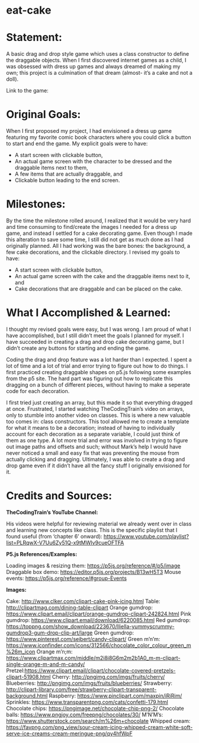 # eat-cake

# Statement:

A basic drag and drop style game which uses a class constructor to define the draggable objects. When I first discovered internet games as a child, I was obsessed with dress up games and always dreamed of making my own; this project is a culmination of that dream (almost- it’s a cake and not a doll).

Link to the game: 

# Original Goals:

When I first proposed my project, I had envisioned a dress up game featuring my favorite comic book characters where you could click a button to start and end the game. My explicit goals were to have:
* A start screen with clickable button,
* An actual game screen with the character to be dressed and the draggable items next to them,
* A few items that are actually draggable, and
* Clickable button leading to the end screen.

# Milestones:

By the time the milestone rolled around, I realized that it would be very hard and time consuming to find/create the images I needed for a dress up game, and instead I settled for a cake decorating game. Even though I made this alteration to save some time, I still did not get as much done as I had originally planned. All I had working was the bare bones: the background, a few cake decorations, and the clickable directory. I revised my goals to have:
* A start screen with clickable button,
* An actual game screen with the cake and the draggable items next to it, and
* Cake decorations that are draggable and can be placed on the cake.

# What I Accomplished & Learned:

I thought my revised goals were easy, but I was wrong. I am proud of what I have accomplished, but I still didn’t meet the goals I planned for myself. I have succeeded in creating a drag and drop cake decorating game, but I didn’t create any buttons for starting and ending the game. 

Coding the drag and drop feature was a lot harder than I expected. I spent a lot of time and a lot of trial and error trying to figure out how to do things. I first practiced creating draggable shapes on p5.js following some examples from the p5 site. The hard part was figuring out how to replicate this dragging on a bunch of different pieces, without having to make a seperate code for each decoration.

I first tried just creating an array, but this made it so that everything dragged at once. Frustrated, I started watching TheCodingTrain’s video on arrays, only to stumble into another video on classes. This is where a new valuable too comes in: class constructors. This tool allowed me to create a template for what it means to be a decoration; instead of having to individually account for each decoration as a separate variable, I could just think of them as one type. A lot more trial and error was involved in trying to figure out image paths and offsets and such; without Mark’s help I would have never noticed a small and easy fix that was preventing the mouse from actually clicking and dragging. Ultimately, I was able to create a drag and drop game even if it didn’t have all the fancy stuff I originally envisioned for it.

# Credits and Sources:

**TheCodingTrain’s YouTube Channel:**

His videos were helpful for reviewing material we already went over in class and learning new concepts like class. This is the specific playlist that I found useful (from ‘chapter 6’ onward): https://www.youtube.com/playlist?list=PLRqwX-V7Uu6Zy51Q-x9tMWIv9cueOFTFA

**P5.js References/Examples:**

Loading images & resizing them: https://p5js.org/reference/#/p5/image
Draggable box demo: https://editor.p5js.org/projects/B13wH5T3
Mouse events: https://p5js.org/reference/#group-Events

**Images:**

Cake: http://www.clker.com/clipart-cake-pink-icing.html
Table: http://clipartmag.com/dining-table-clipart
Orange gumdrop: https://www.clipart.email/clipart/orange-gumdrop-clipart-242824.html
Pink gumdrop: https://www.clipart.email/download/6220085.html
Red gumdrop: https://toppng.com/show_download/223670/lliella-yummyscrummy-gumdrop3-gum-drop-clip-art/large
Green gumdrop: https://www.pinterest.com/seibert/candy-clipart/
Green m’n’m: https://www.iconfinder.com/icons/312566/chocolate_color_colour_green_m%26m_icon
Orange m’n;m: https://www.clipartmax.com/middle/m2i8i8G6m2m2b1A0_m-m-clipart-single-orange-m-and-m-candy/
Pretzel:https://www.clipart.email/clipart/chocolate-covered-pretzels-clipart-51908.html
Cherry: http://pngimg.com/imgs/fruits/cherry/
Blueberries: http://pngimg.com/imgs/fruits/blueberries/
Strawberry: http://clipart-library.com/free/strawberry-clipart-transparent-background.html
Raspberry: https://www.pinclipart.com/maxpin/iRiRim/
Sprinkles: https://www.transparentpng.com/cats/confetti-179.html
Chocolate chips: https://pngimage.net/chocolate-chip-png-2/
Chocolate balls: https://www.pngjoy.com/freepng/chocolates/30/
M’N’M’s: https://www.shutterstock.com/search/m%26m+chocolate
Whipped cream: https://favpng.com/png_view/sour-cream-icing-whipped-cream-white-soft-serve-ice-creams-cream-meringue-png/qy4hfWpF


